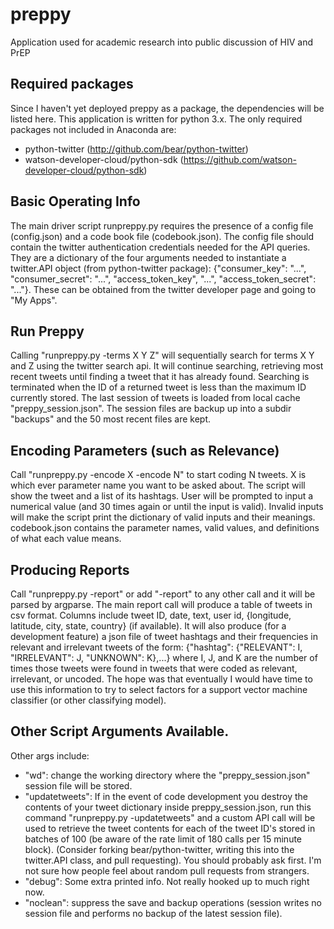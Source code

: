 # preppy
Application used for academic research into public discussion of HIV and PrEP

## Required packages
Since I haven't yet deployed preppy as a package, the dependencies will be listed here.
This application is written for python 3.x.
The only required packages not included in Anaconda are:
- python-twitter (http://github.com/bear/python-twitter)
- watson-developer-cloud/python-sdk (https://github.com/watson-developer-cloud/python-sdk)

## Basic Operating Info
The main driver script runpreppy.py requires the presence of a config file (config.json) and a code book file (codebook.json). The config file should contain the twitter authentication credentials needed for the API queries. They are a dictionary of the four arguments needed to instantiate a twitter.API object (from python-twitter package):
{"consumer_key": "...", "consumer_secret": "...", "access_token_key", "...", "access_token_secret": "..."}. These can be obtained from the twitter developer page and going to "My Apps".

## Run Preppy
Calling "runpreppy.py -terms X Y Z" will sequentially search for terms X Y and Z using the twitter search api. It will continue searching, retrieving most recent tweets until finding a tweet that it has already found. Searching is terminated when the ID of a returned tweet is less than the maximum ID currently stored.
The last session of tweets is loaded from local cache "preppy_session.json". The session files are backup up into a subdir "backups" and the 50 most recent files are kept.

## Encoding Parameters (such as Relevance)
Call "runpreppy.py -encode X -encode N" to start coding N tweets. X is which ever parameter name you want to be asked about. The script will show the tweet and a list of its hashtags. User will be prompted to input a numerical value (and 30 times again or until the input is valid). Invalid inputs will make the script print the dictionary of valid inputs and their meanings.
codebook.json contains the parameter names, valid values, and definitions of what each value means.

## Producing Reports
Call "runpreppy.py -report" or add "-report" to any other call and it will be parsed by argparse.
The main report call will produce a table of tweets in csv format. Columns include tweet ID, date, text, user id, {longitude, latitude, city, state, country} (if available).
It will also produce (for a development feature) a json file of tweet hashtags and their frequencies in relevant and irrelevant tweets of the form:
{"hashtag": {"RELEVANT": I, "IRRELEVANT": J, "UNKNOWN": K},...} where I, J, and K are the number of times those tweets were found in tweets that were coded as relevant, irrelevant, or uncoded. The hope was that eventually I would have time to use this information to try to select factors for a support vector machine classifier (or other classifying model).

## Other Script Arguments Available.
Other args include:
- "wd": change the working directory where the "preppy_session.json" session file will be stored.
- "updatetweets": If in the event of code development you destroy the contents of your tweet dictionary inside preppy_session.json, run this command "runpreppy.py -updatetweets" and a custom API call will be used to retrieve the tweet contents for each of the tweet ID's stored in batches of 100 (be aware of the rate limit of 180 calls per 15 minute block).
(Consider forking bear/python-twitter, writing this into the twitter.API class, and pull requesting). You should probably ask first. I'm not sure how people feel about random pull requests from strangers.
- "debug": Some extra printed info. Not really hooked up to much right now.
- "noclean": suppress the save and backup operations (session writes no session file and performs no backup of the latest session file).